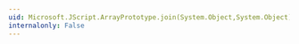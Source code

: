 ```yaml
---
uid: Microsoft.JScript.ArrayPrototype.join(System.Object,System.Object)
internalonly: False
---
```

